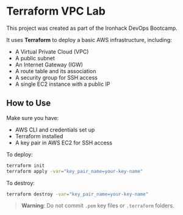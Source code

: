 # Terraform VPC Lab

This project was created as part of the Ironhack DevOps Bootcamp.

It uses **Terraform** to deploy a basic AWS infrastructure, including:

- A Virtual Private Cloud (VPC)
- A public subnet
- An Internet Gateway (IGW)
- A route table and its association
- A security group for SSH access
- A single EC2 instance with a public IP

## How to Use

Make sure you have:
- AWS CLI and credentials set up
- Terraform installed
- A key pair in AWS EC2 for SSH access

To deploy:

```bash
terraform init
terraform apply -var="key_pair_name=your-key-name"
```

To destroy:

```bash
terraform destroy -var="key_pair_name=your-key-name"
```

> **Warning**: Do not commit `.pem` key files or `.terraform` folders.

